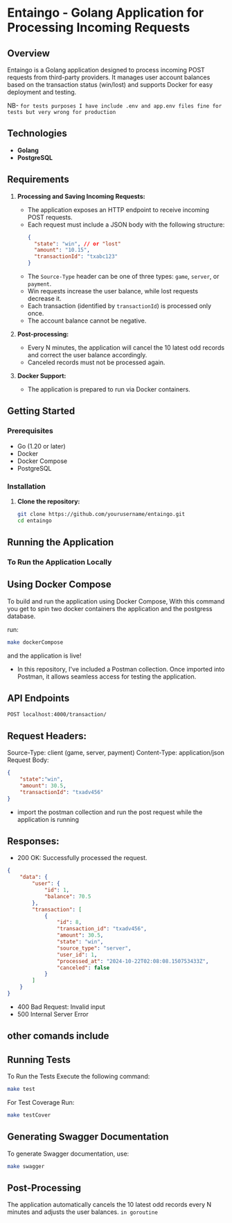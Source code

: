 # Entaingo - Golang Application for Processing Incoming Requests

## Overview

Entaingo is a Golang application designed to process incoming POST requests from third-party providers. It manages user account balances based on the transaction status (win/lost) and supports Docker for easy deployment and testing.

NB- `for tests purposes I have include .env and app.env files fine for tests but very wrong for production`

## Technologies

- **Golang**
- **PostgreSQL**


## Requirements

1. **Processing and Saving Incoming Requests:**
   - The application exposes an HTTP endpoint to receive incoming POST requests.
   - Each request must include a JSON body with the following structure:
     ```json
     {
       "state": "win", // or "lost"
       "amount": "10.15",
       "transactionId": "txabc123"
     }
     ```
   - The `Source-Type` header can be one of three types: `game`, `server`, or `payment`.
   - Win requests increase the user balance, while lost requests decrease it.
   - Each transaction (identified by `transactionId`) is processed only once.
   - The account balance cannot be negative.

2. **Post-processing:**
   - Every N minutes, the application will cancel the 10 latest odd records and correct the user balance accordingly.
   - Canceled records must not be processed again.

3. **Docker Support:**
   - The application is prepared to run via Docker containers.

## Getting Started

### Prerequisites

- Go (1.20 or later)
- Docker
- Docker Compose
- PostgreSQL

### Installation

1. **Clone the repository:**
   ```bash
   git clone https://github.com/yourusername/entaingo.git
   cd entaingo
   ```

## Running the Application
### To Run the Application Locally


## Using Docker Compose
To build and run the application using Docker Compose, 
With this command you get to spin two docker containers the application and the postgress database. 

run:

```bash
make dockerCompose
``` 

and the application is live!

- In this repository, I've included a Postman collection. Once imported into Postman, it allows seamless access for testing the application.

## API Endpoints

```bash
POST localhost:4000/transaction/
```
## Request Headers:

Source-Type: client (game, server, payment)
Content-Type: application/json
Request Body:

```json
{
    "state":"win",
    "amount": 30.5,
    "transactionId": "txadv456"
}
```
- import the postman collection and run the post request while the application is running

## Responses:

- 200 OK: Successfully processed the request.
```json
{
    "data": {
        "user": {
            "id": 1,
            "balance": 70.5
        },
        "transaction": [
            {
                "id": 8,
                "transaction_id": "txadv456",
                "amount": 30.5,
                "state": "win",
                "source_type": "server",
                "user_id": 1,
                "processed_at": "2024-10-22T02:08:08.150753433Z",
                "canceled": false
            }
        ]
    }
}
```

- 400 Bad Request: Invalid input 
- 500 Internal Server Error

## other comands include


## Running Tests
To Run the Tests
Execute the following command:

```bash
make test
```

For Test Coverage
Run:

```bash
make testCover
```

## Generating Swagger Documentation
To generate Swagger documentation, use:

```bash
make swagger

```


## Post-Processing
The application automatically cancels the 10 latest odd records every N minutes and adjusts the user balances. `in goroutine`



